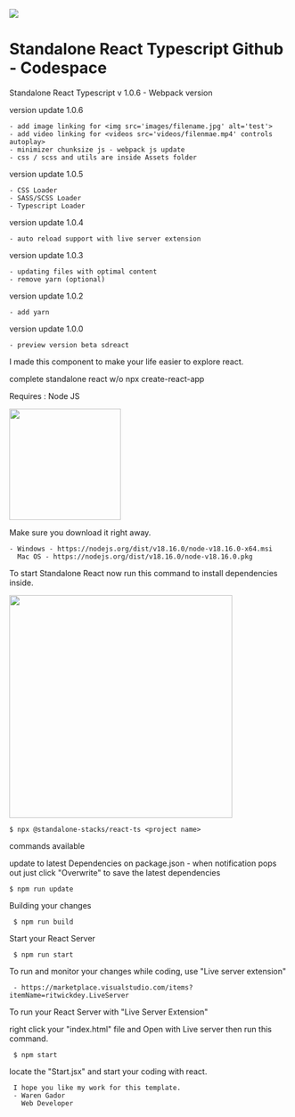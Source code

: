 <a href="https://react.dev"><img src="https://i.ibb.co/4NfqXRf/Clipboard-removebg-preview-1.png "></img></a>

# Standalone React Typescript Github - Codespace

Standalone React Typescript v 1.0.6 - Webpack version

version update 1.0.6

    - add image linking for <img src='images/filename.jpg' alt='test'>
    - add video linking for <videos src='videos/filenmae.mp4' controls autoplay>
    - minimizer chunksize js - webpack js update
    - css / scss and utils are inside Assets folder

version update 1.0.5

    - CSS Loader
    - SASS/SCSS Loader
    - Typescript Loader

version update 1.0.4

    - auto reload support with live server extension

version update 1.0.3

    - updating files with optimal content
    - remove yarn (optional)

version update 1.0.2

    - add yarn

version update 1.0.0

    - preview version beta sdreact

I made this component to make your life easier to explore react.

complete standalone react w/o npx create-react-app

Requires : Node JS

<img src="https://upload.wikimedia.org/wikipedia/commons/7/7e/Node.js_logo_2015.svg" width="200px"/>

Make sure you download it right away.

    - Windows - https://nodejs.org/dist/v18.16.0/node-v18.16.0-x64.msi
      Mac OS - https://nodejs.org/dist/v18.16.0/node-v18.16.0.pkg

To start Standalone React now run this command to install dependencies inside.

<img src="https://i.ibb.co/xChqkbt/Clipboard-2-removebg-preview.png" width="400px"/>

    $ npx @standalone-stacks/react-ts <project name>


commands available

update to latest Dependencies on package.json - when notification pops out just click "Overwrite" to save the latest dependencies

    $ npm run update

Building your changes
     
     $ npm run build

Start your React Server
    
     $ npm run start

To run and monitor your changes while coding, use "Live server extension"

     - https://marketplace.visualstudio.com/items?itemName=ritwickdey.LiveServer

To run your React Server with "Live Server Extension"

right click your "index.html" file and Open with Live server then run this command.

     $ npm start

locate the "Start.jsx" and start your coding with react.

     I hope you like my work for this template.
     - Waren Gador
       Web Developer


